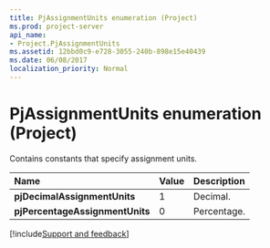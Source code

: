 ```yaml
---
title: PjAssignmentUnits enumeration (Project)
ms.prod: project-server
api_name:
- Project.PjAssignmentUnits
ms.assetid: 12bbd0c9-e728-3055-240b-898e15e40439
ms.date: 06/08/2017
localization_priority: Normal
---
```



# PjAssignmentUnits enumeration (Project)

Contains constants that specify assignment units.



|Name|Value|Description|
|:-----|:-----|:-----|
|**pjDecimalAssignmentUnits**|1|Decimal.|
|**pjPercentageAssignmentUnits**|0|Percentage.|

[!include[Support and feedback](~/includes/feedback-boilerplate.md)]